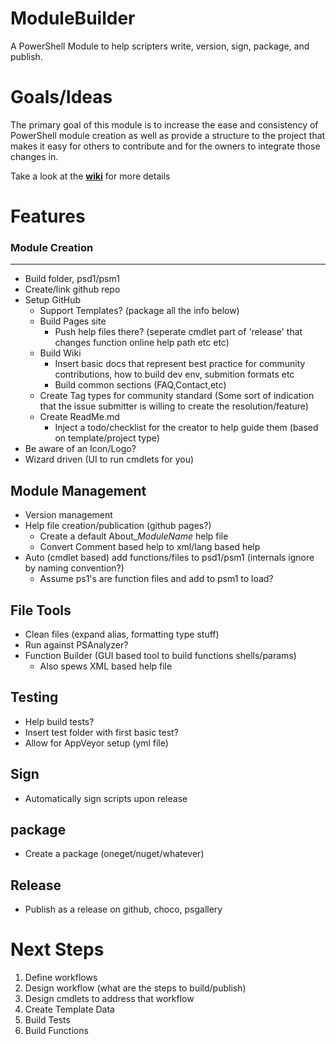 ModuleBuilder
=============

A PowerShell Module to help scripters write, version, sign, package, and publish.

# Goals/Ideas #

The primary goal of this module is to increase the ease and consistency of PowerShell module creation as well as provide a structure to the project that makes it easy for others to contribute and for the owners to integrate those changes in.

Take a look at the **[wiki](https://github.com/PoshCode/ModuleBuilder/wiki)** for more details


# Features #

### Module Creation ###
-------

- Build folder, psd1/psm1
- Create/link github repo
- Setup GitHub
	- Support Templates? (package all the info below)
	- Build Pages site
		- Push help files there? (seperate cmdlet part of 'release' that changes function online help path etc etc)
	- Build Wiki
		- Insert basic docs that represent best practice for community contributions, how to build dev env, submition formats etc
		- Build common sections (FAQ,Contact,etc)
	- Create Tag types for community standard (Some sort of indication that the issue submitter is willing to create the resolution/feature)
	- Create ReadMe.md
		- Inject a todo/checklist for the creator to help guide them (based on template/project type)
- Be aware of an Icon/Logo?
- Wizard driven (UI to run cmdlets for you)

## Module Management ##
- Version management
- Help file creation/publication (github pages?)
	- Create a default About_*ModuleName* help file
	- Convert Comment based help to xml/lang based help
- Auto (cmdlet based) add functions/files to psd1/psm1 (internals ignore by naming convention?)
	- Assume ps1's are function files and add to psm1 to load?

## File Tools ##
- Clean files (expand alias, formatting type stuff)
- Run against PSAnalyzer?
- Function Builder (GUI based tool to build functions shells/params)
	- Also spews XML based help file

## Testing ##
- Help build tests? 
- Insert test folder with first basic test?
- Allow for AppVeyor setup (yml file)

## Sign ##
- Automatically sign scripts upon release

## package ##
- Create a package (oneget/nuget/whatever)


## Release ##
- Publish as a release on github, choco, psgallery

# Next Steps #
1. Define workflows
2. Design workflow (what are the steps to build/publish)
3. Design cmdlets to address that workflow
4. Create Template Data
5. Build Tests
6. Build Functions